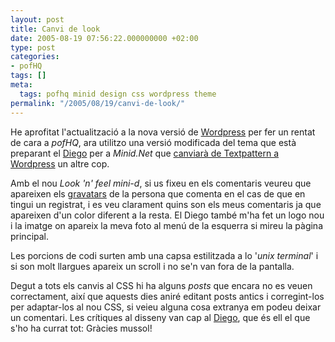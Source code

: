 ```yaml
---
layout: post
title: Canvi de look
date: 2005-08-19 07:56:22.000000000 +02:00
type: post
categories:
- pofHQ
tags: []
meta:
  tags: pofhq minid design css wordpress theme
permalink: "/2005/08/19/canvi-de-look/"
---
```

He aprofitat l'actualització a la nova versió de [Wordpress](http://www.wordpress.org) per fer un rentat de cara a _pofHQ_, ara utilitzo una versió modificada del tema que està preparant el [Diego](http://www.minid.net) per a _Minid.Net_ que [canviarà de Textpattern a Wordpress](http://www.minid.net/articulos/2500/cambios-en-minidnet) un altre cop.

Amb el nou _Look 'n' feel_ _mini-d_, si us fixeu en els comentaris veureu que apareixen els [gravatars](http://www.gravatar.com) de la persona que comenta en el cas de que en tingui un registrat, i es veu clarament quins son els meus comentaris ja que apareixen d'un color diferent a la resta. El Diego també m'ha fet un logo nou i la imatge on apareix la meva foto al menú de la esquerra si mireu la pàgina principal.

Les porcions de codi surten amb una capsa estilitzada a lo '_unix terminal_' i si son molt llargues apareix un scroll i no se'n van fora de la pantalla.

Degut a tots els canvis al CSS hi ha alguns _posts_ que encara no es veuen correctament, així que aquests dies aniré editant posts antics i corregint-los per adaptar-los al nou CSS, si veieu alguna cosa extranya em podeu deixar un comentari. Les crítiques al disseny van cap al [Diego](http://www.minid.net), que és ell el que s'ho ha currat tot: Gràcies mussol!

